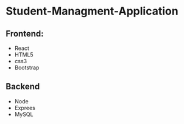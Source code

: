 # Student-Managment-Application
## Frontend:
- React
- HTML5
- css3
- Bootstrap

## Backend
- Node
- Exprees
- MySQL

